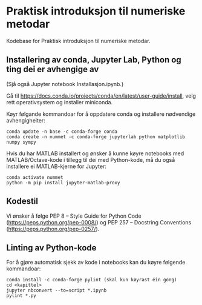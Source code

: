 # Praktisk introduksjon til numeriske metodar
Kodebase for Praktisk introduksjon til numeriske metodar.

## Installering av conda, Jupyter Lab, Python og ting dei er avhengige av
(Sjå også Jupyter notebook Installasjon.ipynb.)

Gå til https://docs.conda.io/projects/conda/en/latest/user-guide/install, velg rett operativsystem og installer miniconda.

Køyr følgande kommandoar for å oppdatere conda og installere nødvendige avhengigheiter:
```
conda update -n base -c conda-forge conda 
conda create -n nummet -c conda-forge jupyterlab python matplotlib numpy sympy
```

Hvis du har MATLAB installert og ønsker å kunne køyre notebooks med MATLAB/Octave-kode i tillegg til dei med Python-kode, må du også installere ei MATLAB-kjerne for Jupyter:
```
conda activate nummet
python -m pip install jupyter-matlab-proxy
```

## Kodestil
Vi ønsker å følge PEP 8 – Style Guide for Python Code (https://peps.python.org/pep-0008/) og PEP 257 – Docstring Conventions (https://peps.python.org/pep-0257/).

## Linting av Python-kode
For å gjøre automatisk sjekk av kode i notebooks kan du køyre følgende kommandoar:
```
conda install -c conda-forge pylint (skal kun køyrast éin gong)
cd <kapittel> 
jupyter nbconvert --to=script *.ipynb
pylint *.py
```
